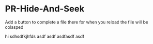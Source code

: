 # PR-Hide-And-Seek
Add a button to complete a file there for when you reload the file will be colasped

hi
sdhsdfkjhfds
asdf
asdf asdfasdf
asdf
